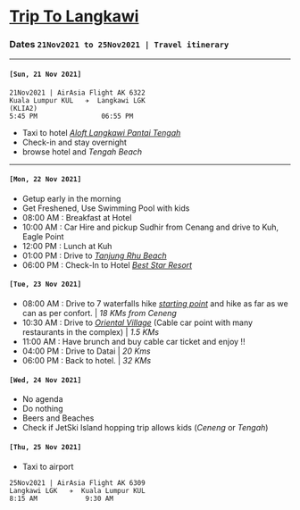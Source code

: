 # [Trip To Langkawi](https://en.wikipedia.org/wiki/Langkawi)

### Dates `21Nov2021 to 25Nov2021 | Travel itinerary` 
***
#### `[Sun, 21 Nov 2021]`

```
21Nov2021 | AirAsia Flight AK 6322
Kuala Lumpur KUL   ✈  Langkawi LGK
(KLIA2)
5:45 PM                06:55 PM   
```  
* Taxi to hotel [*Aloft Langkawi Pantai Tengah*](https://www.booking.com/hotel/my/aloft-langkawi-pantai-tengah.en-gb.html?aid=356980;label=gog235jc-1DCAsooQFCHGFsb2Z0LWxhbmdrYXdpLXBhbnRhaS10ZW5nYWhIM1gDaKEBiAEBmAEJuAEXyAEM2AED6AEBiAIBqAIDuALDy6uKBsACAdICJGVlMWQ2OTkwLWE1MzItNDBmNi05NzUwLTQyNDBjNmZjODg5ZNgCBOACAQ;sid=56154df37de3f1e9697d0b421db3db09;dist=0&keep_landing=1&sb_price_type=total&type=total&)
* Check-in and stay overnight
* browse hotel and *Tengah Beach*

***
####  `[Mon, 22 Nov 2021]`

* Getup early in the morning 
* Get Freshened, Use Swimming Pool with kids  
* 08:00 AM : Breakfast at Hotel    
* 10:00 AM : Car Hire and pickup Sudhir from Cenang and drive to Kuh, Eagle Point 
* 12:00 PM : Lunch at Kuh
* 01:00 PM : Drive to [*Tanjung Rhu Beach*](https://www.google.com/maps/place/Tanjung+Rhu+Beach/@6.4504375,99.8058892,15z/data=!3m1!4b1!4m5!3m4!1s0x304c7c9750aa017d:0xb60a522f3f148e84!8m2!3d6.4543901!4d99.8219476) 
* 06:00 PM : Check-In to Hotel [*Best Star Resort*](https://www.booking.com/hotel/my/best-star-resort.en-gb.html?aid=318615;label=English_Malaysia_EN_MY_28546570465-jELQnVdAMC_8Kt9BEgFNcAS217244047644%3Apl%3Ata%3Ap1%3Ap2%3Aac%3Aap%3Aneg%3Afi2643420983%3Atiaud-294889294453%3Adsa-209715373945%3Alp9066763%3Ali%3Adec%3Adm;sid=56154df37de3f1e9697d0b421db3db09;dest_id=900040048;dest_type=city;dist=0;from_beach_non_key_ufi_sr=1;group_adults=2;group_children=0;hapos=1;hpos=1;no_rooms=1;room1=A%2CA;sb_price_type=total;sr_order=popularity;srepoch=1632298763;srpvid=cb773a8529f70075;type=total;ucfs=1&#hotelTmpl)

####  `[Tue, 23 Nov 2021]` 
* 08:00 AM : Drive to 7 waterfalls hike [*starting point*](https://www.google.com/search?tbs=lrf:!1m4!1u2!2m2!2m1!1e1!2m1!1e2!3sIAE,lf:1,lf_ui:2&tbm=lcl&q=where%20is%207%20waterfall%20langkawi%20starting%20point&rflfq=1&num=10&ved=2ahUKEwi57qTXip7zAhX54zgGHQJCDnwQtgN6BAgGEAc&rlst=f#rlfi=hd:;si:10297597141436953015,l,Cix3aGVyZSBpcyA3IHdhdGVyZmFsbCBsYW5na2F3aSBzdGFydGluZyBwb2ludEiR-oOplZaAgAhaMxAAEAEQAxAEGAAYARgCIiM3IHdhdGVyZmFsbCBsYW5na2F3aSBzdGFydGluZyBwb2ludJIBC3BhcmtpbmdfbG90mgEjQ2haRFNVaE5NRzluUzBWSlEwRm5TVU5SYmpjdFJVcDNFQUWqASsQASonIiM3IHdhdGVyZmFsbCBsYW5na2F3aSBzdGFydGluZyBwb2ludCgA;mv:[[6.3834135,99.6741239],[6.3773132,99.6739834]]) and hike as far as we can as per confort. | *18 KMs from Ceneng*
* 10:30 AM : Drive to [*Oriental Village*](https://www.langkawi-insight.com/langkawi_0000b0.htm) (Cable car point with many restaurants in the complex) | *1.5 KMs*
* 11:00 AM : Have brunch and buy cable car ticket and enjoy !!
* 04:00 PM : Drive to Datai | *20 Kms*
* 06:00 PM : Back to hotel. | *32 KMs*

####  `[Wed, 24 Nov 2021]`  
* No agenda
* Do nothing
* Beers and Beaches
* Check if JetSki Island hopping trip allows kids (*Ceneng* or *Tengah*)

#### `[Thu, 25 Nov 2021]`  

* Taxi to airport  

```
25Nov2021 | AirAsia Flight AK 6309
Langkawi LGK   ✈  Kuala Lumpur KUL
8:15 AM            9:30 AM
```

